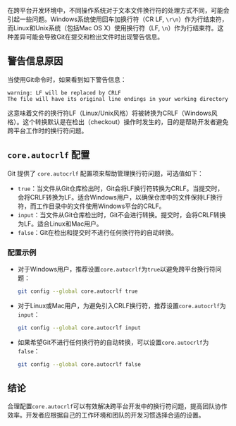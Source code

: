 
在跨平台开发环境中，不同操作系统对于文本文件换行符的处理方式不同，可能会引起一些问题。Windows系统使用回车加换行符（CR LF, `\r\n`）作为行结束符，而Linux和Unix系统（包括Mac OS X）使用换行符（LF, `\n`）作为行结束符。这种差异可能会导致Git在提交和检出文件时出现警告信息。

## 警告信息原因

当使用Git命令时，如果看到如下警告信息：

```
warning: LF will be replaced by CRLF
The file will have its original line endings in your working directory
```

这意味着文件的换行符LF（Linux/Unix风格）将被转换为CRLF（Windows风格）。这个转换默认是在检出（checkout）操作时发生的，目的是帮助开发者避免跨平台工作时的换行符问题。

## `core.autocrlf` 配置

Git 提供了 `core.autocrlf` 配置项来帮助管理换行符问题，可选值如下：

- `true`：当文件从Git仓库检出时，Git会将LF换行符转换为CRLF。当提交时，会将CRLF转换为LF。适合Windows用户，以确保仓库中的文件保持LF换行符，而工作目录中的文件使用Windows平台的CRLF。
- `input`：当文件从Git仓库检出时，Git不会进行转换。提交时，会将CRLF转换为LF。适合Linux和Mac用户。
- `false`：Git在检出和提交时不进行任何换行符的自动转换。

### 配置示例

- 对于Windows用户，推荐设置`core.autocrlf`为`true`以避免跨平台换行符问题：

  ```bash
  git config --global core.autocrlf true
  ```

- 对于Linux或Mac用户，为避免引入CRLF换行符，推荐设置`core.autocrlf`为`input`：

  ```bash
  git config --global core.autocrlf input
  ```

- 如果希望Git不进行任何换行符的自动转换，可以设置`core.autocrlf`为`false`：

  ```bash
  git config --global core.autocrlf false
  ```

## 结论

合理配置`core.autocrlf`可以有效解决跨平台开发中的换行符问题，提高团队协作效率。开发者应根据自己的工作环境和团队的开发习惯选择合适的设置。